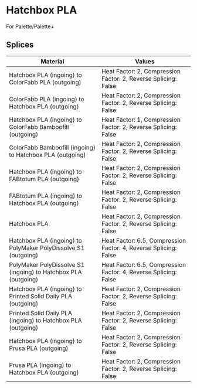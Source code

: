 # Hatchbox PLA

For Palette/Palette+

## Splices

Material | Values
-------- | ------
Hatchbox PLA (ingoing) to ColorFabb PLA (outgoing) | Heat Factor: 2, Compression Factor: 2, Reverse Splicing: False
ColorFabb PLA (ingoing) to Hatchbox PLA (outgoing) | Heat Factor: 2, Compression Factor: 2, Reverse Splicing: False
Hatchbox PLA (ingoing) to ColorFabb Bamboofill (outgoing) | Heat Factor: 1, Compression Factor: 2, Reverse Splicing: False
ColorFabb Bamboofill (ingoing) to Hatchbox PLA (outgoing) | Heat Factor: 2, Compression Factor: 2, Reverse Splicing: False
Hatchbox PLA (ingoing) to FABtotum PLA (outgoing) | Heat Factor: 2, Compression Factor: 2, Reverse Splicing: False
FABtotum PLA (ingoing) to Hatchbox PLA (outgoing) | Heat Factor: 2, Compression Factor: 2, Reverse Splicing: False
Hatchbox PLA | Heat Factor: 2, Compression Factor: 2, Reverse Splicing: False
Hatchbox PLA (ingoing) to PolyMaker PolyDissolve S1 (outgoing) | Heat Factor: 6.5, Compression Factor: 4, Reverse Splicing: False
PolyMaker PolyDissolve S1 (ingoing) to Hatchbox PLA (outgoing) | Heat Factor: 6.5, Compression Factor: 4, Reverse Splicing: False
Hatchbox PLA (ingoing) to Printed Solid Daily PLA (outgoing) | Heat Factor: 2, Compression Factor: 2, Reverse Splicing: False
Printed Solid Daily PLA (ingoing) to Hatchbox PLA (outgoing) | Heat Factor: 2, Compression Factor: 2, Reverse Splicing: False
Hatchbox PLA (ingoing) to Prusa PLA (outgoing) | Heat Factor: 2, Compression Factor: 2, Reverse Splicing: False
Prusa PLA (ingoing) to Hatchbox PLA (outgoing) | Heat Factor: 2, Compression Factor: 2, Reverse Splicing: False


